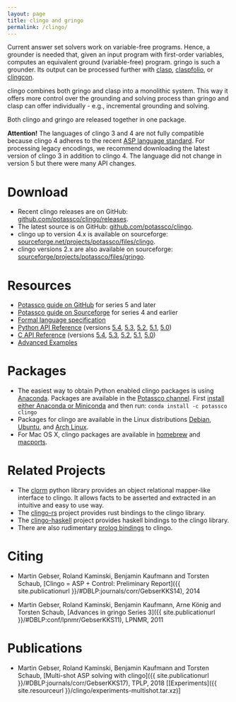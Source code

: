 ```yaml
---
layout: page
title: clingo and gringo
permalink: /clingo/
---
```


Current answer set solvers work on variable-free programs.
Hence, a grounder is needed that, given an input program with first-order variables, computes an equivalent ground (variable-free) program.
gringo is such a grounder.
Its output can be processed further with [clasp](/clasp/), [claspfolio](/labs/claspfolio/), or [clingcon](/clingcon/).

clingo combines both gringo and clasp into a monolithic system.
This way it offers more control over the grounding and solving process than gringo and clasp can offer individually - e.g., incremental grounding and solving.

Both clingo and gringo are released together in one package.

**Attention!** The languages of clingo 3 and 4 are not fully compatible because clingo 4 adheres to the recent [ASP language standard](https://www.mat.unical.it/aspcomp2013/ASPStandardization).
For processing legacy encodings, we recommend downloading the latest version of clingo 3 in addition to clingo 4.
The language did not change in version 5 but there were many API changes.

# Download

- Recent clingo releases are on GitHub: [github.com/potassco/clingo/releases](https://github.com/potassco/clingo/releases).
- The latest source is on GitHub: [github.com/potassco/clingo](https://github.com/potassco/clingo).
- clingo up to version 4.x is available on sourceforge: [sourceforge.net/projects/potassco/files/clingo](https://sourceforge.net/projects/potassco/files/clingo/).
- clingo versions 2.x are also available on sourceforge: [sourceforge/projects/potassco/files/gringo](https://sourceforge.net/projects/potassco/files/gringo/).

# Resources

- [Potassco guide on GitHub](https://github.com/potassco/guide/releases/) for series 5 and later
- [Potassco guide on Sourceforge](https://sourceforge.net/projects/potassco/files/guide/) for series 4 and earlier
- [Formal language specification](https://www.cs.utexas.edu/users/vl/papers/AG.pdf)
- [Python API Reference](/clingo/python-api/current/) (versions
  [5.4](/clingo/python-api/5.4/),
  [5.3](/clingo/python-api/5.3/clingo.html),
  [5.2](/clingo/python-api/5.2/clingo.html),
  [5.1](/clingo/python-api/5.1/clingo.html),
  [5.0](/clingo/python-api/5.0/clingo.html))
- [C API Reference](/clingo/c-api/current/) (versions
  [5.4](/clingo/c-api/5.4/),
  [5.3](/clingo/c-api/5.3/),
  [5.2](/clingo/c-api/5.2/),
  [5.1](/clingo/c-api/5.1/),
  [5.0](/clingo/c-api/5.0/))
- [Advanced Examples](/clingo/examples/)

# Packages

- The easiest way to obtain Python enabled clingo packages is using [Anaconda](https://conda.io).
  Packages are available in the [Potassco channel](https://anaconda.org/potassco/clingo).
  First [install either Anaconda or Miniconda](https://conda.io/docs/user-guide/install/index.html) and then run:
  `conda install -c potassco clingo`
- Packages for clingo are available in the Linux distributions
[Debian](https://packages.debian.org/gringo),
[Ubuntu](https://packages.ubuntu.com/gringo), and
[Arch Linux](https://www.archlinux.org/packages/clingo).
- For Mac OS X, clingo packages are available in
[homebrew](https://formulae.brew.sh/formula/clingo) and
[macports](https://www.macports.org/ports.php?by=name&substr=gringo).

# Related Projects

- The [clorm] python library provides an object relational mapper-like interface to clingo.
  It allows facts to be asserted and extracted in an intuitive and easy to use way.
- The [clingo-rs] project provides rust bindings to the clingo library.
- The [clingo-haskell] project provides haskell bindings to the clingo library.
- There are also rudimentary [prolog bindings][clingo-pl] to clingo.

# Citing

- Martin Gebser, Roland Kaminski, Benjamin Kaufmann and Torsten Schaub,
  [Clingo = ASP + Control: Preliminary Report]({{ site.publicationurl }}/#DBLP:journals/corr/GebserKKS14), 2014

- Martin Gebser, Roland Kaminski, Benjamin Kaufmann, Arne König and Torsten Schaub,
  [Advances in gringo Series 3]({{ site.publicationurl }}/#DBLP:conf/lpnmr/GebserKKS11), LPNMR, 2011

# Publications

- Martin Gebser, Roland Kaminski, Benjamin Kaufmann and Torsten Schaub,
  [Multi-shot ASP solving with clingo]({{ site.publicationurl }}/#DBLP:journals/corr/GebserKKS17), TPLP, 2018
  \[[Experiments]({{ site.resourceurl }}/clingo/experiments-multishot.tar.xz)\]

[clorm]: https://github.com/daveraja/clorm
[clingo-rs]: https://github.com/potassco/clingo-rs
[clingo-haskell]: https://github.com/tsahyt/clingo-haskell
[clingo-pl]: https://github.com/JanWielemaker/clingo
